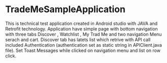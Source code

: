# TradeMeSampleApplication

This is technical test application created in Android studio with JAVA and Retrofit technology.
Application have simple page with bottom navigation with three tabs Discover , Watchlist , My Trad Me  and two navigation Menu serach and cart.
Discover tab has latets list which retrive with API call included Authentication (authentication set as static string in APIClient.java file).
Set Toast Messages while clicked on navigation menu and list on row click.
